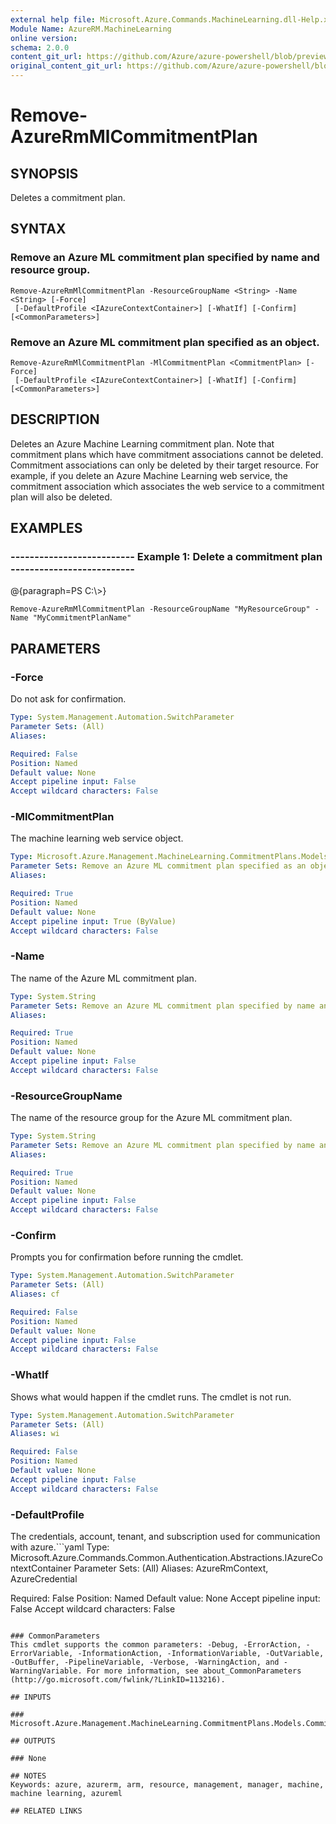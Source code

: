 ```yaml
---
external help file: Microsoft.Azure.Commands.MachineLearning.dll-Help.xml
Module Name: AzureRM.MachineLearning
online version:
schema: 2.0.0
content_git_url: https://github.com/Azure/azure-powershell/blob/preview/src/ResourceManager/MachineLearning/Commands.MachineLearning/help/Remove-AzureRmMlCommitmentPlan.md
original_content_git_url: https://github.com/Azure/azure-powershell/blob/preview/src/ResourceManager/MachineLearning/Commands.MachineLearning/help/Remove-AzureRmMlCommitmentPlan.md
---
```


# Remove-AzureRmMlCommitmentPlan

## SYNOPSIS
Deletes a commitment plan.

## SYNTAX

### Remove an Azure ML commitment plan specified by name and resource group.
```
Remove-AzureRmMlCommitmentPlan -ResourceGroupName <String> -Name <String> [-Force]
 [-DefaultProfile <IAzureContextContainer>] [-WhatIf] [-Confirm] [<CommonParameters>]
```

### Remove an Azure ML commitment plan specified as an object.
```
Remove-AzureRmMlCommitmentPlan -MlCommitmentPlan <CommitmentPlan> [-Force]
 [-DefaultProfile <IAzureContextContainer>] [-WhatIf] [-Confirm] [<CommonParameters>]
```

## DESCRIPTION
Deletes an Azure Machine Learning commitment plan. Note that commitment plans which have commitment associations cannot be deleted. Commitment associations can only be deleted by their target resource. For example, if you delete an Azure Machine Learning web service, the commitment association which associates the web service to a commitment plan will also be deleted.

## EXAMPLES

### --------------------------  Example 1: Delete a commitment plan  --------------------------
@{paragraph=PS C:\\\>}





```
Remove-AzureRmMlCommitmentPlan -ResourceGroupName "MyResourceGroup" -Name "MyCommitmentPlanName"
```

## PARAMETERS

### -Force
Do not ask for confirmation.

```yaml
Type: System.Management.Automation.SwitchParameter
Parameter Sets: (All)
Aliases: 

Required: False
Position: Named
Default value: None
Accept pipeline input: False
Accept wildcard characters: False
```

### -MlCommitmentPlan
The machine learning web service object.

```yaml
Type: Microsoft.Azure.Management.MachineLearning.CommitmentPlans.Models.CommitmentPlan
Parameter Sets: Remove an Azure ML commitment plan specified as an object.
Aliases: 

Required: True
Position: Named
Default value: None
Accept pipeline input: True (ByValue)
Accept wildcard characters: False
```

### -Name
The name of the Azure ML commitment plan.

```yaml
Type: System.String
Parameter Sets: Remove an Azure ML commitment plan specified by name and resource group.
Aliases: 

Required: True
Position: Named
Default value: None
Accept pipeline input: False
Accept wildcard characters: False
```

### -ResourceGroupName
The name of the resource group for the Azure ML commitment plan.

```yaml
Type: System.String
Parameter Sets: Remove an Azure ML commitment plan specified by name and resource group.
Aliases: 

Required: True
Position: Named
Default value: None
Accept pipeline input: False
Accept wildcard characters: False
```

### -Confirm
Prompts you for confirmation before running the cmdlet.

```yaml
Type: System.Management.Automation.SwitchParameter
Parameter Sets: (All)
Aliases: cf

Required: False
Position: Named
Default value: None
Accept pipeline input: False
Accept wildcard characters: False
```

### -WhatIf
Shows what would happen if the cmdlet runs. The cmdlet is not run.

```yaml
Type: System.Management.Automation.SwitchParameter
Parameter Sets: (All)
Aliases: wi

Required: False
Position: Named
Default value: None
Accept pipeline input: False
Accept wildcard characters: False
```

### -DefaultProfile
The credentials, account, tenant, and subscription used for communication with azure.```yaml
Type: Microsoft.Azure.Commands.Common.Authentication.Abstractions.IAzureContextContainer
Parameter Sets: (All)
Aliases: AzureRmContext, AzureCredential

Required: False
Position: Named
Default value: None
Accept pipeline input: False
Accept wildcard characters: False
```

### CommonParameters
This cmdlet supports the common parameters: -Debug, -ErrorAction, -ErrorVariable, -InformationAction, -InformationVariable, -OutVariable, -OutBuffer, -PipelineVariable, -Verbose, -WarningAction, and -WarningVariable. For more information, see about_CommonParameters (http://go.microsoft.com/fwlink/?LinkID=113216).

## INPUTS

### Microsoft.Azure.Management.MachineLearning.CommitmentPlans.Models.CommitmentPlan

## OUTPUTS

### None

## NOTES
Keywords: azure, azurerm, arm, resource, management, manager, machine, machine learning, azureml

## RELATED LINKS


